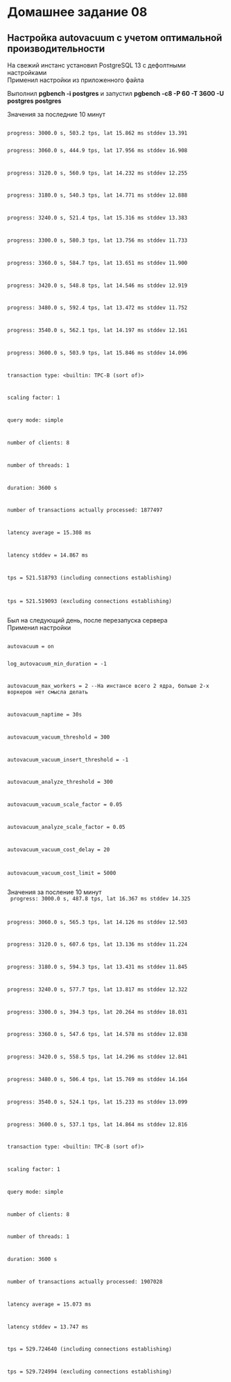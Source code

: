 # Домашнее задание 08  
## Настройка autovacuum с учетом оптимальной производительности  

На свежий инстанс установил PostgreSQL 13 с дефолтными настройками  
Применил настройки из приложенного файла  

Выполнил **pgbench -i postgres** и запустил **pgbench -c8 -P 60 -T 3600 -U postgres postgres**  

Значения за последние 10 минут  

<code>
progress: 3000.0 s, 503.2 tps, lat 15.862 ms stddev 13.391  

progress: 3060.0 s, 444.9 tps, lat 17.956 ms stddev 16.908  

progress: 3120.0 s, 560.9 tps, lat 14.232 ms stddev 12.255  

progress: 3180.0 s, 540.3 tps, lat 14.771 ms stddev 12.888  

progress: 3240.0 s, 521.4 tps, lat 15.316 ms stddev 13.383  

progress: 3300.0 s, 580.3 tps, lat 13.756 ms stddev 11.733  

progress: 3360.0 s, 584.7 tps, lat 13.651 ms stddev 11.900  

progress: 3420.0 s, 548.8 tps, lat 14.546 ms stddev 12.919  

progress: 3480.0 s, 592.4 tps, lat 13.472 ms stddev 11.752  

progress: 3540.0 s, 562.1 tps, lat 14.197 ms stddev 12.161  

progress: 3600.0 s, 503.9 tps, lat 15.846 ms stddev 14.096  

transaction type: <builtin: TPC-B (sort of)>  

scaling factor: 1  

query mode: simple  

number of clients: 8  

number of threads: 1  

duration: 3600 s  

number of transactions actually processed: 1877497  

latency average = 15.308 ms  

latency stddev = 14.867 ms  

tps = 521.518793 (including connections establishing)  

tps = 521.519093 (excluding connections establishing)  
</code>

Был на следующий день, после перезапуска сервера  
Применил настройки  

<code>
autovacuum = on  

log_autovacuum_min_duration = -1  

autovacuum_max_workers = 2  --На инстансе всего 2 ядра, больше 2-х воркеров нет смысла делать

autovacuum_naptime = 30s  

autovacuum_vacuum_threshold = 300  

autovacuum_vacuum_insert_threshold = -1  

autovacuum_analyze_threshold = 300  

autovacuum_vacuum_scale_factor = 0.05  

autovacuum_analyze_scale_factor = 0.05  

autovacuum_vacuum_cost_delay = 20  

autovacuum_vacuum_cost_limit = 5000  
</code>

Значения за посление 10 минут  
<code>
progress: 3000.0 s, 487.8 tps, lat 16.367 ms stddev 14.325  

progress: 3060.0 s, 565.3 tps, lat 14.126 ms stddev 12.503  

progress: 3120.0 s, 607.6 tps, lat 13.136 ms stddev 11.224  

progress: 3180.0 s, 594.3 tps, lat 13.431 ms stddev 11.845  

progress: 3240.0 s, 577.7 tps, lat 13.817 ms stddev 12.322  

progress: 3300.0 s, 394.3 tps, lat 20.264 ms stddev 18.031  

progress: 3360.0 s, 547.6 tps, lat 14.578 ms stddev 12.838  

progress: 3420.0 s, 558.5 tps, lat 14.296 ms stddev 12.841  

progress: 3480.0 s, 506.4 tps, lat 15.769 ms stddev 14.164  

progress: 3540.0 s, 524.1 tps, lat 15.233 ms stddev 13.099  

progress: 3600.0 s, 537.1 tps, lat 14.864 ms stddev 12.816  

transaction type: <builtin: TPC-B (sort of)>  

scaling factor: 1  

query mode: simple  

number of clients: 8  

number of threads: 1  

duration: 3600 s  

number of transactions actually processed: 1907028  

latency average = 15.073 ms  

latency stddev = 13.747 ms  

tps = 529.724640 (including connections establishing)  

tps = 529.724994 (excluding connections establishing)  

</code>
